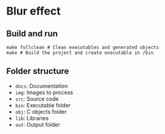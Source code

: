 # Blur effect

## Build and run

```
make fullclean # Clean executables and generated objects
make # Build the project and create executable in /bin
```

## Folder structure

- `docs`: Documentation
- `img`: Images to process
- `src`: Source code
- `bin`: Executable folder
- `obj`: C objects folder
- `lib`: Libraries
- `out`: Output folder
